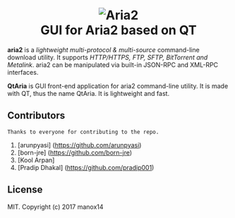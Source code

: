 <h1 align="center">
  <br>
  <img src="https://raw.githubusercontent.com/nirooj56/qtaria/master/img/QtAria-text-logo.png" alt="Aria2">
  <br>
  GUI for Aria2 based on QT
</h1>

**aria2** is a *lightweight multi-protocol & multi-source* command-line download utility. It supports *HTTP/HTTPS, FTP, SFTP, BitTorrent and Metalink*. aria2 can be manipulated via built-in JSON-RPC and XML-RPC interfaces.

**QtAria** is GUI front-end application for aria2 command-line utility. It is made with QT, thus the name QtAria. It is lightweight and fast. 

## Contributors

	Thanks to everyone for contributing to the repo.
1. [arunpyasi] (https://github.com/arunpyasi)
2. [born-jre] (https://github.com/born-jre)
3. [Kool Arpan]
4. [Pradip Dhakal] (https://github.com/pradip001)
## License

MIT. Copyright (c) 2017 manox14
